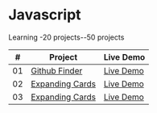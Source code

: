 # Javascript
Learning -20 projects--50 projects


|  #  | Project                                                                                                                     | Live Demo                                                                         |
| :-: | --------------------------------------------------------------------------------------------------------------------------- | --------------------------------------------------------------------------------- |
| 01  | [Github Finder](https://abhishek-chaurasiya.github.io/Javascript/Github%20Finder/)                                        | [Live Demo](https://abhishek-chaurasiya.github.io/Javascript/Github%20Finder/)               |
| 02  | [Expanding Cards](https://github.com/bradtraversy/50projects50days/tree/master/expanding-cards)                             | [Live Demo](https://50projects50days.com/projects/expanding-cards/)               |
| 03  | [Expanding Cards](https://github.com/bradtraversy/50projects50days/tree/master/expanding-cards)                             | [Live Demo](https://50projects50days.com/projects/expanding-cards/)               |

